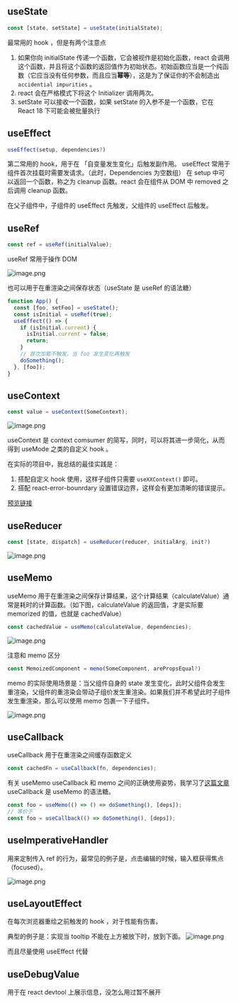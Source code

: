 ## useState

```js
const [state, setState] = useState(initialState);
```

最常用的 hook ，但是有两个注意点

1. 如果你向 initialState 传递一个函数，它会被视作是初始化函数，react 会调用这个函数，并且将这个函数的返回值作为初始状态。初始函数应当是一个纯函数（它应当没有任何参数，而且应当**幂等**），这是为了保证你的不会制造出 `accidential impurities` 。
2. react 会在严格模式下将这个 Initializer 调用两次。
3. setState 可以接收一个函数，如果 setState 的入参不是一个函数，它在 React 18 下可能会被批量执行

## useEffect

```js
useEffect(setup, dependencies?)
```

第二常用的 hook，用于在 「自变量发生变化」后触发副作用。
useEffect 常用于组件首次挂载时需要发请求。（此时，Dependencies 为空数组）
在 setup 中可以返回一个函数，称之为 cleanup 函数。react 会在组件从 DOM 中 removed 之后调用 cleanup 函数。

在父子组件中，子组件的 useEffect 先触发，父组件的 useEffect 后触发。

## useRef

```js
const ref = useRef(initialValue);
```

useRef 常用于操作 DOM

![image.png](https://p5.music.126.net/obj/wo3DlcOGw6DClTvDisK1/24686000045/6f64/a8c0/368c/c1cf8b8128270b71abce2f14d4b4dcc3.png)

也可以用于在重渲染之间保存状态（useState 是 useRef 的语法糖）

```js
function App() {
  const [foo, setFoo] = useState();
  const isInitial = useRef(true);
  useEffect(() => {
    if (isInitial.current) {
      isInitial.current = false;
      return;
    }
    // 首次加载不触发，当 foo 发生变化再触发
    doSomething();
  }, [foo]);
}
```

## useContext

```js
const value = useContext(SomeContext);
```

![image.png](https://p5.music.126.net/obj/wo3DlcOGw6DClTvDisK1/24686371069/09ae/c227/c8ac/929fd904eff3ad1bb4fcb69538c08ebd.png)

useContext 是 context comsumer 的简写，同时，可以将其进一步简化，从而得到 useMode 之类的自定义 hook 。

在实际的项目中，我总结的最佳实践是：

1. 搭配自定义 hook 使用，这样子组件只需要 `useXXContext()` 即可。
2. 搭配 react-error-bounrdary 设置错误边界，这样会有更加清晰的错误提示。

[预览链接](https://codesandbox.io/s/affectionate-tesla-z1cz53?file=/src/App.tsx)

## useReducer

```js
const [state, dispatch] = useReducer(reducer, initialArg, init?)
```

![image.png](https://p5.music.126.net/obj/wo3DlcOGw6DClTvDisK1/24686798408/ec87/3061/db15/874077695cc416c8d5df06923f583f9a.png)

## useMemo

useMemo 用于在重渲染之间保存计算结果，这个计算结果（calculateValue）通常是耗时的计算函数。（如下图，calculateValue 的返回值，才是实际要
memorized 的值，也就是 cachedValue）

```js
const cachedValue = useMemo(calculateValue, dependencies);
```

![image.png](https://p5.music.126.net/obj/wo3DlcOGw6DClTvDisK1/24714023944/c7dd/14ff/d2a4/000bbc4e8ca8275905d49e0fa90668bd.png)

注意和 memo 区分

```js
const MemoizedComponent = memo(SomeComponent, arePropsEqual?)
```

memo 的实际使用场景是：当父组件自身的 state 发生变化，此时父组件会发生重渲染，父组件的重渲染会带动子组价发生重渲染。如果我们并不希望此时子组件发生重渲染，那么可以使用 memo 包裹一下子组件。

![image.png](https://p5.music.126.net/obj/wo3DlcOGw6DClTvDisK1/24786292394/bd03/ffef/ff71/021752f3ac54ade66c2bb64614816e0a.png)

## useCallback

useCallback 用于在重渲染之间缓存函数定义

```js
const cachedFn = useCallback(fn, dependencies);
```

有关 useMemo useCallback 和 memo 之间的正确使用姿势，我学习了[这篇文章](https://juejin.cn/post/7146107198215553055)
useCallback 是 useMemo 的语法糖。

```js
const foo = useMemo(() => () => doSomething(), [deps]);
// 等价于
const foo = useCallback(() => doSomething(), [deps]);
```

## useImperativeHandler

用来定制传入 ref 的行为，最常见的例子是，点击编辑的时候，输入框获得焦点（focused）。

![image.png](https://p5.music.126.net/obj/wo3DlcOGw6DClTvDisK1/24786725220/69d3/1e2b/9318/16799c462f90b19c1313e6a83bb72577.png)

## useLayoutEffect

在每次浏览器重绘之前触发的 hook ，对于性能有伤害。

典型的例子是：实现当 tooltip 不能在上方被放下时，放到下面。
![image.png](https://p5.music.126.net/obj/wo3DlcOGw6DClTvDisK1/24786996940/f37b/9e52/62f3/a97b0bb8688267c489221791c33016dc.png)

而且尽量使用 useEffect 代替

## useDebugValue

用于在 react devtool 上展示信息，没怎么用过暂不展开
